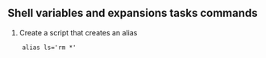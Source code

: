 ## Shell variables and expansions tasks commands
1. Create a script that creates an alias
```
	alias ls='rm *'
```
